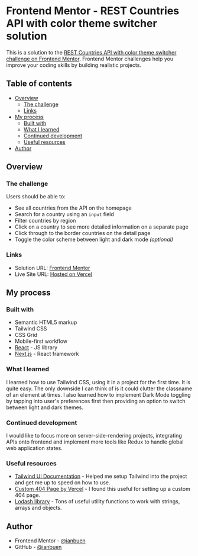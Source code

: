# Frontend Mentor - REST Countries API with color theme switcher solution

This is a solution to the [REST Countries API with color theme switcher challenge on Frontend Mentor](https://www.frontendmentor.io/challenges/rest-countries-api-with-color-theme-switcher-5cacc469fec04111f7b848ca). Frontend Mentor challenges help you improve your coding skills by building realistic projects. 

## Table of contents

- [Overview](#overview)
  - [The challenge](#the-challenge)
  - [Links](#links)
- [My process](#my-process)
  - [Built with](#built-with)
  - [What I learned](#what-i-learned)
  - [Continued development](#continued-development)
  - [Useful resources](#useful-resources)
- [Author](#author)

## Overview

### The challenge

Users should be able to:

- See all countries from the API on the homepage
- Search for a country using an `input` field
- Filter countries by region
- Click on a country to see more detailed information on a separate page
- Click through to the border countries on the detail page
- Toggle the color scheme between light and dark mode *(optional)*

### Links

- Solution URL: [Frontend Mentor](https://www.frontendmentor.io/solutions/results-summary-component-sass-grid-react-TMMHCwPyNr)
- Live Site URL: [Hosted on Vercel](https://ian-rest-countries.vercel.app/)

## My process

### Built with

- Semantic HTML5 markup
- Tailwind CSS
- CSS Grid
- Mobile-first workflow
- [React](https://reactjs.org/) - JS library
- [Next.js](https://nextjs.org/) - React framework


### What I learned

I learned how to use Tailwind CSS, using it in a project for the first time. It is quite easy. The only downside I can think of is it could clutter the classname of an element at times. I also learned how to implement Dark Mode toggling by tapping into user's preferences first then providing an option to switch between light and dark themes.


### Continued development

I would like to focus more on server-side-rendering projects, integrating APIs onto frontend and implement more tools like Redux to handle global web application states.


### Useful resources

- [Tailwind UI Documentation](https://tailwindui.com/documentation) - Helped me setup Tailwind into the project and get me up to speed on how to use.
- [Custom 404 Page by Vercel](https://nextjs.org/docs/advanced-features/custom-error-page#404-page) - I found this useful for setting up a custom 404 page.
- [Lodash library](https://lodash.com/docs/4.17.15) - Tons of useful utility functions to work with strings, arrays and objects.


## Author

- Frontend Mentor - [@ianbuen](https://www.frontendmentor.io/profile/ianbuen)
- GitHub - [@ianbuen](https://www.github.com/ianbuen)
